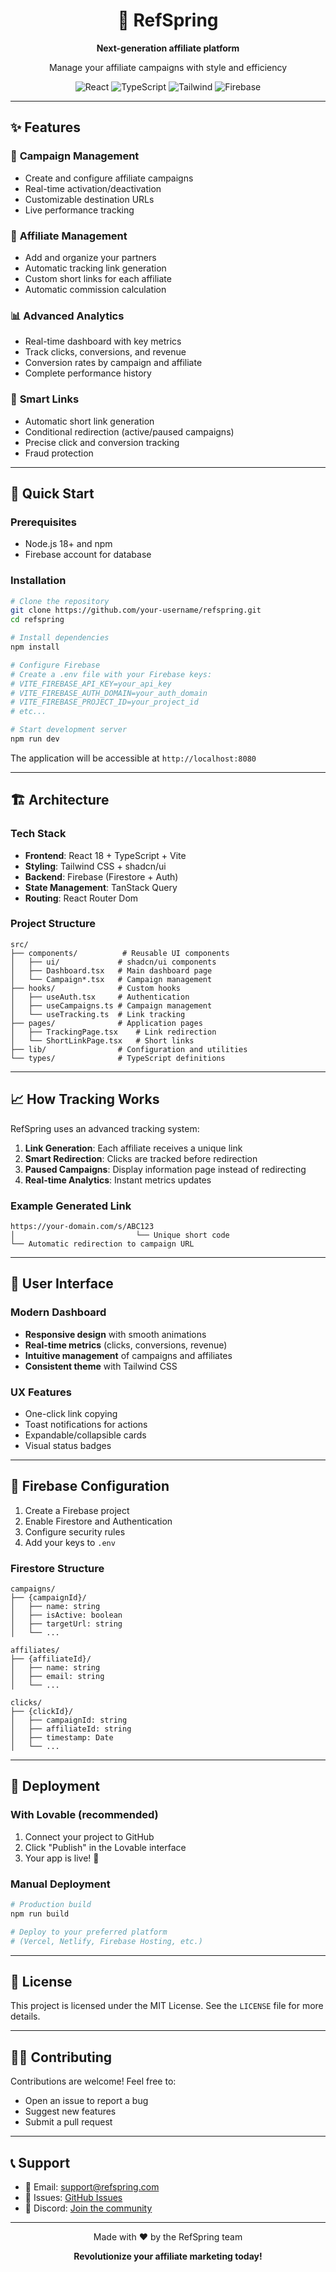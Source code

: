 
<div align="center">
  <h1>🌟 RefSpring</h1>
  <p><strong>Next-generation affiliate platform</strong></p>
  <p>Manage your affiliate campaigns with style and efficiency</p>
  
  <img src="https://img.shields.io/badge/React-18.3.1-61DAFB?style=for-the-badge&logo=react&logoColor=white" alt="React" />
  <img src="https://img.shields.io/badge/TypeScript-5.0-3178C6?style=for-the-badge&logo=typescript&logoColor=white" alt="TypeScript" />
  <img src="https://img.shields.io/badge/Tailwind_CSS-3.0-38B2AC?style=for-the-badge&logo=tailwind-css&logoColor=white" alt="Tailwind" />
  <img src="https://img.shields.io/badge/Firebase-10.0-FFCA28?style=for-the-badge&logo=firebase&logoColor=black" alt="Firebase" />
</div>

---

## ✨ Features

### 🎯 **Campaign Management**
- Create and configure affiliate campaigns
- Real-time activation/deactivation
- Customizable destination URLs
- Live performance tracking

### 👥 **Affiliate Management**
- Add and organize your partners
- Automatic tracking link generation
- Custom short links for each affiliate
- Automatic commission calculation

### 📊 **Advanced Analytics**
- Real-time dashboard with key metrics
- Track clicks, conversions, and revenue
- Conversion rates by campaign and affiliate
- Complete performance history

### 🔗 **Smart Links**
- Automatic short link generation
- Conditional redirection (active/paused campaigns)
- Precise click and conversion tracking
- Fraud protection

---

## 🚀 Quick Start

### Prerequisites
- Node.js 18+ and npm
- Firebase account for database

### Installation

```bash
# Clone the repository
git clone https://github.com/your-username/refspring.git
cd refspring

# Install dependencies
npm install

# Configure Firebase
# Create a .env file with your Firebase keys:
# VITE_FIREBASE_API_KEY=your_api_key
# VITE_FIREBASE_AUTH_DOMAIN=your_auth_domain
# VITE_FIREBASE_PROJECT_ID=your_project_id
# etc...

# Start development server
npm run dev
```

The application will be accessible at `http://localhost:8080`

---

## 🏗️ Architecture

### Tech Stack
- **Frontend**: React 18 + TypeScript + Vite
- **Styling**: Tailwind CSS + shadcn/ui
- **Backend**: Firebase (Firestore + Auth)
- **State Management**: TanStack Query
- **Routing**: React Router Dom

### Project Structure
```
src/
├── components/          # Reusable UI components
│   ├── ui/             # shadcn/ui components
│   ├── Dashboard.tsx   # Main dashboard page
│   └── Campaign*.tsx   # Campaign management
├── hooks/              # Custom hooks
│   ├── useAuth.tsx     # Authentication
│   ├── useCampaigns.ts # Campaign management
│   └── useTracking.ts  # Link tracking
├── pages/              # Application pages
│   ├── TrackingPage.tsx    # Link redirection
│   └── ShortLinkPage.tsx   # Short links
├── lib/                # Configuration and utilities
└── types/              # TypeScript definitions
```

---

## 📈 How Tracking Works

RefSpring uses an advanced tracking system:

1. **Link Generation**: Each affiliate receives a unique link
2. **Smart Redirection**: Clicks are tracked before redirection
3. **Paused Campaigns**: Display information page instead of redirecting
4. **Real-time Analytics**: Instant metrics updates

### Example Generated Link
```
https://your-domain.com/s/ABC123
│                           └── Unique short code
└── Automatic redirection to campaign URL
```

---

## 🎨 User Interface

### Modern Dashboard
- **Responsive design** with smooth animations
- **Real-time metrics** (clicks, conversions, revenue)
- **Intuitive management** of campaigns and affiliates
- **Consistent theme** with Tailwind CSS

### UX Features
- One-click link copying
- Toast notifications for actions
- Expandable/collapsible cards
- Visual status badges

---

## 🔧 Firebase Configuration

1. Create a Firebase project
2. Enable Firestore and Authentication
3. Configure security rules
4. Add your keys to `.env`

### Firestore Structure
```
campaigns/
├── {campaignId}/
│   ├── name: string
│   ├── isActive: boolean
│   ├── targetUrl: string
│   └── ...

affiliates/
├── {affiliateId}/
│   ├── name: string
│   ├── email: string
│   └── ...

clicks/
├── {clickId}/
│   ├── campaignId: string
│   ├── affiliateId: string
│   ├── timestamp: Date
│   └── ...
```

---

## 🚀 Deployment

### With Lovable (recommended)
1. Connect your project to GitHub
2. Click "Publish" in the Lovable interface
3. Your app is live! 🎉

### Manual Deployment
```bash
# Production build
npm run build

# Deploy to your preferred platform
# (Vercel, Netlify, Firebase Hosting, etc.)
```

---

## 📝 License

This project is licensed under the MIT License. See the `LICENSE` file for more details.

---

## 👨‍💻 Contributing

Contributions are welcome! Feel free to:
- Open an issue to report a bug
- Suggest new features
- Submit a pull request

---

## 📞 Support

- 📧 Email: support@refspring.com
- 🐛 Issues: [GitHub Issues](https://github.com/your-username/refspring/issues)
- 💬 Discord: [Join the community](https://discord.gg/refspring)

---

<div align="center">
  <p>Made with ❤️ by the RefSpring team</p>
  <p><strong>Revolutionize your affiliate marketing today!</strong></p>
</div>

